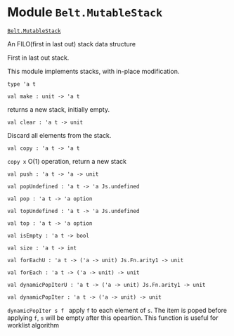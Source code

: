 
# Module `Belt.MutableStack`

[`Belt.MutableStack`](#)

An FILO(first in last out) stack data structure

First in last out stack.

This module implements stacks, with in-place modification.

```
type 'a t
```
```
val make : unit -> 'a t
```
returns a new stack, initially empty.
```
val clear : 'a t -> unit
```
Discard all elements from the stack.

```
val copy : 'a t -> 'a t
```
`copy x` O(1) operation, return a new stack

```
val push : 'a t -> 'a -> unit
```
```
val popUndefined : 'a t -> 'a Js.undefined
```
```
val pop : 'a t -> 'a option
```
```
val topUndefined : 'a t -> 'a Js.undefined
```
```
val top : 'a t -> 'a option
```
```
val isEmpty : 'a t -> bool
```
```
val size : 'a t -> int
```
```
val forEachU : 'a t -> ('a -> unit) Js.Fn.arity1 -> unit
```
```
val forEach : 'a t -> ('a -> unit) -> unit
```
```
val dynamicPopIterU : 'a t -> ('a -> unit) Js.Fn.arity1 -> unit
```
```
val dynamicPopIter : 'a t -> ('a -> unit) -> unit
```
`dynamicPopIter s f ` apply `f` to each element of `s`. The item is poped before applying `f`, `s` will be empty after this opeartion. This function is useful for worklist algorithm
